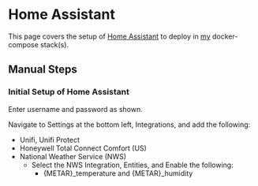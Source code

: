 # Home Assistant

This page covers the setup of [Home Assistant](https://www.home-assistant.io/) to deploy in [my](https://github.com/adamzvolanek/DevRack/blob/main/docker-compose/external/jellyfin.yaml) docker-compose stack(s).

## Manual Steps

### Initial Setup of Home Assistant

Enter username and password as shown.

Navigate to Settings at the bottom left, Integrations, and add the following:

- Unifi, Unifi Protect
- Honeywell Total Connect Comfort (US)
- National Weather Service (NWS)
  - Select the NWS Integration, Entities, and Enable the following:
    - {METAR}_temperature and {METAR}_humidity
